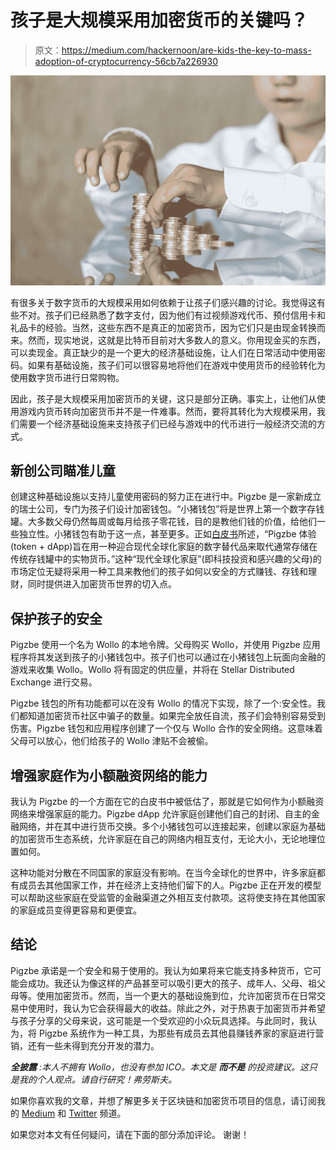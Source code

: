 # 孩子是大规模采用加密货币的关键吗？

> 原文：<https://medium.com/hackernoon/are-kids-the-key-to-mass-adoption-of-cryptocurrency-56cb7a226930>

![](img/8242aef7a82316c8b382a7ad21eaf8aa.png)

有很多关于数字货币的大规模采用如何依赖于让孩子们感兴趣的讨论。我觉得这有些不对。孩子们已经熟悉了数字支付，因为他们有过视频游戏代币、预付信用卡和礼品卡的经验。当然，这些东西不是真正的加密货币，因为它们只是由现金转换而来。然而，现实地说，这就是比特币目前对大多数人的意义。你用现金买的东西，可以卖现金。真正缺少的是一个更大的经济基础设施，让人们在日常活动中使用密码。如果有基础设施，孩子们可以很容易地将他们在游戏中使用货币的经验转化为使用数字货币进行日常购物。

因此，孩子是大规模采用加密货币的关键，这只是部分正确。事实上，让他们从使用游戏内货币转向加密货币并不是一件难事。然而，要将其转化为大规模采用，我们需要一个经济基础设施来支持孩子们已经与游戏中的代币进行一般经济交流的方式。

## 新创公司瞄准儿童

创建这种基础设施以支持儿童使用密码的努力正在进行中。Pigzbe 是一家新成立的瑞士公司，专门为孩子们设计加密钱包。“小猪钱包”将是世界上第一个数字存钱罐。大多数父母仍然每周或每月给孩子零花钱，目的是教他们钱的价值，给他们一些独立性。小猪钱包有助于这一点，甚至更多。正如[白皮书](https://pigzbe.com/pdf/pigzbe_whitepaper.pdf)所述，“Pigzbe 体验(token + dApp)旨在用一种迎合现代全球化家庭的数字替代品来取代通常存储在传统存钱罐中的实物货币。”这种“现代全球化家庭”(即科技投资和感兴趣的父母)的市场定位无疑将采用一种工具来教他们的孩子如何以安全的方式赚钱、存钱和理财，同时提供进入加密货币世界的切入点。

## 保护孩子的安全

Pigzbe 使用一个名为 Wollo 的本地令牌。父母购买 Wollo，并使用 Pigzbe 应用程序将其发送到孩子的小猪钱包中。孩子们也可以通过在小猪钱包上玩面向金融的游戏来收集 Wollo。Wollo 将有固定的供应量，并将在 Stellar Distributed Exchange 进行交易。

Pigzbe 钱包的所有功能都可以在没有 Wollo 的情况下实现，除了一个:安全性。我们都知道加密货币社区中骗子的数量。如果完全放任自流，孩子们会特别容易受到伤害。Pigzbe 钱包和应用程序创建了一个仅与 Wollo 合作的安全网络。这意味着父母可以放心，他们给孩子的 Wollo 津贴不会被偷。

## 增强家庭作为小额融资网络的能力

我认为 Pigzbe 的一个方面在它的白皮书中被低估了，那就是它如何作为小额融资网络来增强家庭的能力。Pigzbe dApp 允许家庭创建他们自己的封闭、自主的金融网络，并在其中进行货币交换。多个小猪钱包可以连接起来，创建以家庭为基础的加密货币生态系统，允许家庭在自己的网络内相互支付，无论大小，无论地理位置如何。

这种功能对分散在不同国家的家庭没有影响。在当今全球化的世界中，许多家庭都有成员去其他国家工作，并在经济上支持他们留下的人。Pigzbe 正在开发的模型可以帮助这些家庭在受监管的金融渠道之外相互支付款项。这将使支持在其他国家的家庭成员变得更容易和更便宜。

## 结论

Pigzbe 承诺是一个安全和易于使用的。我认为如果将来它能支持多种货币，它可能会成功。我还认为像这样的产品甚至可以吸引更大的孩子、成年人、父母、祖父母等。使用加密货币。然而，当一个更大的基础设施到位，允许加密货币在日常交易中使用时，我认为它会获得最大的收益。除此之外，对于热衷于加密货币并希望与孩子分享的父母来说，这可能是一个受欢迎的小众玩具选择。与此同时，我认为，将 Pigzbe 系统作为一种工具，为那些有成员去其他县赚钱养家的家庭进行营销，还有一些未得到充分开发的潜力。

***全披露*** *:本人不拥有 Wollo，也没有参加 ICO。本文是* ***而不是*** *的投资建议。这只是我的个人观点。请自行研究！弗劳斯夫。*

如果你喜欢我的文章，并想了解更多关于区块链和加密货币项目的信息，请订阅我的 [Medium](/@minadown) 和 [Twitter](https://twitter.com/minad21) 频道。

如果您对本文有任何疑问，请在下面的部分添加评论。
谢谢！